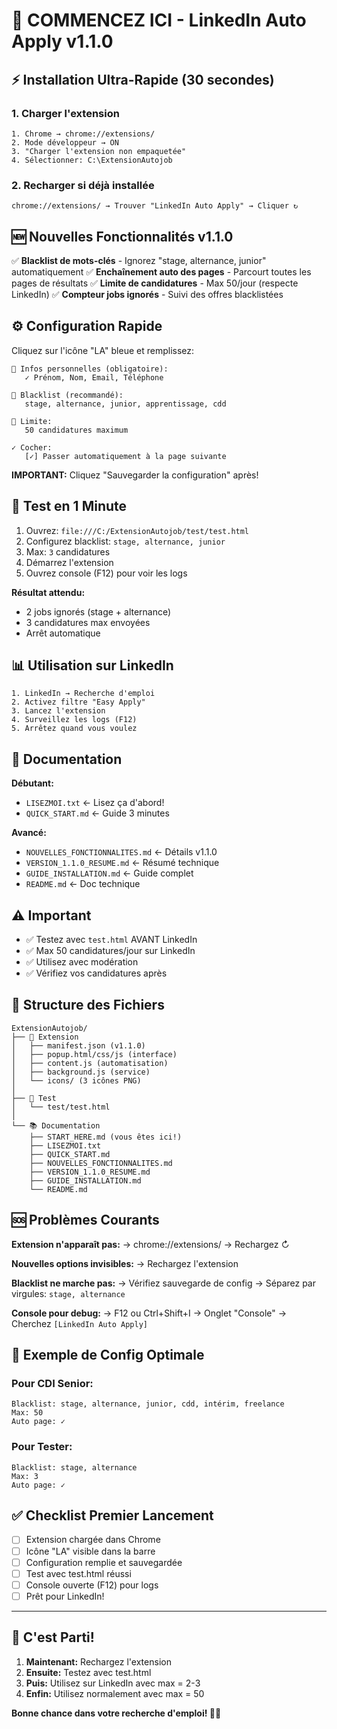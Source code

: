 # 🚀 COMMENCEZ ICI - LinkedIn Auto Apply v1.1.0

## ⚡ Installation Ultra-Rapide (30 secondes)

### 1. Charger l'extension
```
1. Chrome → chrome://extensions/
2. Mode développeur → ON
3. "Charger l'extension non empaquetée"
4. Sélectionner: C:\ExtensionAutojob
```

### 2. Recharger si déjà installée
```
chrome://extensions/ → Trouver "LinkedIn Auto Apply" → Cliquer ↻
```

## 🆕 Nouvelles Fonctionnalités v1.1.0

✅ **Blacklist de mots-clés** - Ignorez "stage, alternance, junior" automatiquement
✅ **Enchaînement auto des pages** - Parcourt toutes les pages de résultats
✅ **Limite de candidatures** - Max 50/jour (respecte LinkedIn)
✅ **Compteur jobs ignorés** - Suivi des offres blacklistées

## ⚙️ Configuration Rapide

Cliquez sur l'icône "LA" bleue et remplissez:

```
📝 Infos personnelles (obligatoire):
   ✓ Prénom, Nom, Email, Téléphone

🚫 Blacklist (recommandé):
   stage, alternance, junior, apprentissage, cdd

🎯 Limite:
   50 candidatures maximum

✓ Cocher:
   [✓] Passer automatiquement à la page suivante
```

**IMPORTANT:** Cliquez "Sauvegarder la configuration" après!

## 🧪 Test en 1 Minute

1. Ouvrez: `file:///C:/ExtensionAutojob/test/test.html`
2. Configurez blacklist: `stage, alternance, junior`
3. Max: `3` candidatures
4. Démarrez l'extension
5. Ouvrez console (F12) pour voir les logs

**Résultat attendu:**
- 2 jobs ignorés (stage + alternance)
- 3 candidatures max envoyées
- Arrêt automatique

## 📊 Utilisation sur LinkedIn

```
1. LinkedIn → Recherche d'emploi
2. Activez filtre "Easy Apply"
3. Lancez l'extension
4. Surveillez les logs (F12)
5. Arrêtez quand vous voulez
```

## 📂 Documentation

**Débutant:**
- `LISEZMOI.txt` ← Lisez ça d'abord!
- `QUICK_START.md` ← Guide 3 minutes

**Avancé:**
- `NOUVELLES_FONCTIONNALITES.md` ← Détails v1.1.0
- `VERSION_1.1.0_RESUME.md` ← Résumé technique
- `GUIDE_INSTALLATION.md` ← Guide complet
- `README.md` ← Doc technique

## ⚠️ Important

- ✅ Testez avec `test.html` AVANT LinkedIn
- ✅ Max 50 candidatures/jour sur LinkedIn
- ✅ Utilisez avec modération
- ✅ Vérifiez vos candidatures après

## 🔧 Structure des Fichiers

```
ExtensionAutojob/
├── 🔧 Extension
│   ├── manifest.json (v1.1.0)
│   ├── popup.html/css/js (interface)
│   ├── content.js (automatisation)
│   ├── background.js (service)
│   └── icons/ (3 icônes PNG)
│
├── 🧪 Test
│   └── test/test.html
│
└── 📚 Documentation
    ├── START_HERE.md (vous êtes ici!)
    ├── LISEZMOI.txt
    ├── QUICK_START.md
    ├── NOUVELLES_FONCTIONNALITES.md
    ├── VERSION_1.1.0_RESUME.md
    ├── GUIDE_INSTALLATION.md
    └── README.md
```

## 🆘 Problèmes Courants

**Extension n'apparaît pas:**
→ chrome://extensions/ → Rechargez ↻

**Nouvelles options invisibles:**
→ Rechargez l'extension

**Blacklist ne marche pas:**
→ Vérifiez sauvegarde de config
→ Séparez par virgules: `stage, alternance`

**Console pour debug:**
→ F12 ou Ctrl+Shift+I
→ Onglet "Console"
→ Cherchez `[LinkedIn Auto Apply]`

## 🎯 Exemple de Config Optimale

### Pour CDI Senior:
```
Blacklist: stage, alternance, junior, cdd, intérim, freelance
Max: 50
Auto page: ✓
```

### Pour Tester:
```
Blacklist: stage, alternance
Max: 3
Auto page: ✓
```

## ✅ Checklist Premier Lancement

- [ ] Extension chargée dans Chrome
- [ ] Icône "LA" visible dans la barre
- [ ] Configuration remplie et sauvegardée
- [ ] Test avec test.html réussi
- [ ] Console ouverte (F12) pour logs
- [ ] Prêt pour LinkedIn!

---

## 🚀 C'est Parti!

1. **Maintenant:** Rechargez l'extension
2. **Ensuite:** Testez avec test.html
3. **Puis:** Utilisez sur LinkedIn avec max = 2-3
4. **Enfin:** Utilisez normalement avec max = 50

**Bonne chance dans votre recherche d'emploi! 🎯💼**

